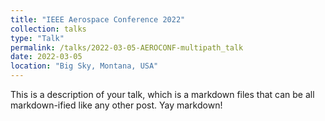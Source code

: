 ```yaml
---
title: "IEEE Aerospace Conference 2022"
collection: talks
type: "Talk"
permalink: /talks/2022-03-05-AEROCONF-multipath_talk
date: 2022-03-05
location: "Big Sky, Montana, USA"
---
```


This is a description of your talk, which is a markdown files that can be all markdown-ified like any other post. Yay markdown!
